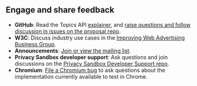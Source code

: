## Engage and share feedback

- **GitHub**: Read the Topics API [explainer](https://github.com/jkarlin/topics), and [raise questions and follow discussion in issues on the proposal repo](https://github.com/jkarlin/topics/issues).
- **W3C**: Discuss industry use cases in the [Improving Web Advertising Business Group](https://www.w3.org/community/web-adv/participants).
- **Announcements**: [Join or view the mailing list](http://groups.google.com/a/chromium.org/g/topics-api-announce).
- **Privacy Sandbox developer support**: Ask questions and join discussions on the [Privacy Sandbox Developer Support repo](https://github.com/GoogleChromeLabs/privacy-sandbox-dev-support).
- **Chromium**: [File a Chromium bug](https://bugs.chromium.org/p/chromium/issues/list?q=topics) to ask questions about the implementation currently available to test in Chrome.